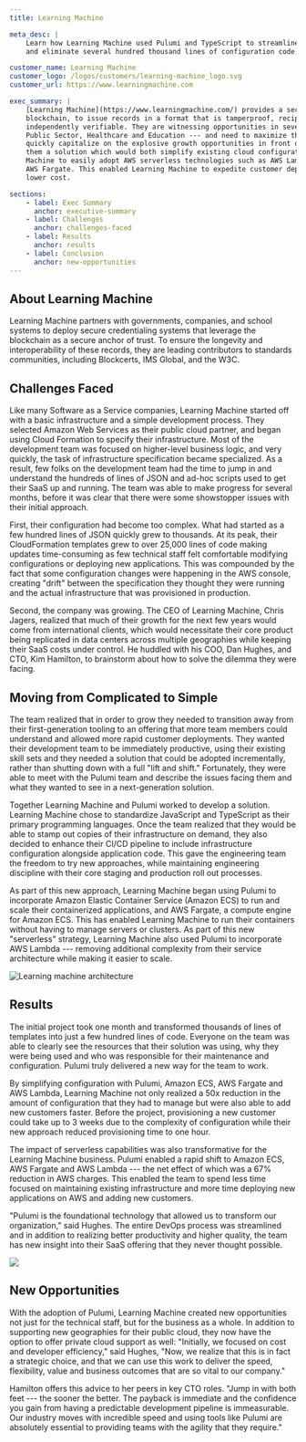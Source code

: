 ```yaml
---
title: Learning Machine

meta_desc: |
    Learn how Learning Machine used Pulumi and TypeScript to streamline its DevOps processes
    and eliminate several hundred thousand lines of configuration code.

customer_name: Learning Machine
customer_logo: /logos/customers/learning-machine_logo.svg
customer_url: https://www.learningmachine.com

exec_summary: |
    [Learning Machine](https://www.learningmachine.com/) provides a secure platform, using the
    blockchain, to issue records in a format that is tamperproof, recipient owned, and
    independently verifiable. They are witnessing opportunities in several key industries ---
    Public Sector, Healthcare and Education --- and need to maximize their resources in order to
    quickly capitalize on the explosive growth opportunities in front of them. Pulumi offered
    them a solution which would both simplify existing cloud configurations and help Learning
    Machine to easily adopt AWS serverless technologies such as AWS Lambda and Amazon ECS and
    AWS Fargate. This enabled Learning Machine to expedite customer deployments and scale at
    lower cost.

sections:
    - label: Exec Summary
      anchor: executive-summary
    - label: Challenges
      anchor: challenges-faced
    - label: Results
      anchor: results
    - label: Conclusion
      anchor: new-opportunities
---
```


## About Learning Machine

Learning Machine partners with governments, companies, and school systems to deploy secure
credentialing systems that leverage the blockchain as a secure anchor of trust. To ensure
the longevity and interoperability of these records, they are leading contributors to
standards communities, including Blockcerts, IMS Global, and the W3C.

## Challenges Faced

Like many Software as a Service companies, Learning Machine started off with a basic
infrastructure and a simple development process. They selected Amazon Web Services as
their public cloud partner, and began using Cloud Formation to specify their
infrastructure. Most of the development team was focused on higher-level business logic,
and very quickly, the task of infrastructure specification became specialized. As a
result, few folks on the development team had the time to jump in and understand the
hundreds of lines of JSON and ad-hoc scripts used to get their SaaS up and running. The
team was able to make progress for several months, before it was clear that there were
some showstopper issues with their initial approach.

First, their configuration had become too complex. What had started as a few hundred lines
of JSON quickly grew to thousands. At its peak, their CloudFormation templates grew to
over 25,000 lines of code making updates time-consuming as few technical staff felt
comfortable modifying configurations or deploying new applications. This was compounded by
the fact that some configuration changes were happening in the AWS console, creating
"drift" between the specification they thought they were running and the actual
infrastructure that was provisioned in production.

Second, the company was growing. The CEO of Learning Machine, Chris Jagers, realized that
much of their growth for the next few years would come from international clients, which
would necessitate their core product being replicated in data centers across multiple
geographies while keeping their SaaS costs under control. He huddled with his COO, Dan
Hughes, and CTO, Kim Hamilton, to brainstorm about how to solve the dilemma they were
facing.

## Moving from Complicated to Simple

The team realized that in order to grow they needed to transition away from their
first-generation tooling to an offering that more team members could understand and
allowed more rapid customer deployments. They wanted their development team to be
immediately productive, using their existing skill sets and they needed a solution that
could be adopted incrementally, rather than shutting down with a full "lift and shift."
Fortunately, they were able to meet with the Pulumi team and describe the issues facing
them and what they wanted to see in a next-generation solution.

Together Learning Machine and Pulumi worked to develop a solution. Learning Machine chose
to standardize JavaScript and TypeScript as their primary programming languages. Once the
team realized that they would be able to stamp out copies of their infrastructure on
demand, they also decided to enhance their CI/CD pipeline to include infrastructure
configuration alongside application code. This gave the engineering team the freedom to
try new approaches, while maintaining engineering discipline with their core staging and
production roll out processes.

As part of this new approach, Learning Machine began using Pulumi to incorporate Amazon
Elastic Container Service (Amazon ECS) to run and scale their containerized applications,
and AWS Fargate, a compute engine for Amazon ECS. This has enabled Learning Machine to run
their containers without having to manage servers or clusters. As part of this new
"serverless" strategy, Learning Machine also used Pulumi to incorporate AWS Lambda ---
removing additional complexity from their service architecture while making it easier to
scale.

<img class="block mx-auto md:max-w-4xl my-8" src="/images/case-studies/learning-machine-architecture.png" alt="Learning machine architecture">

## Results

The initial project took one month and transformed thousands of lines of templates into
just a few hundred lines of code. Everyone on the team was able to clearly see the
resources that their solution was using, why they were being used and who was responsible
for their maintenance and configuration. Pulumi truly delivered a new way for the team to
work.

By simplifying configuration with Pulumi, Amazon ECS, AWS Fargate and AWS Lambda, Learning
Machine not only realized a 50x reduction in the amount of configuration that they had to
manage but were also able to add new customers faster.  Before the project, provisioning a
new customer could take up to 3 weeks due to the complexity of configuration while their
new approach reduced provisioning time to one hour.

The impact of serverless capabilities was also transformative for the Learning Machine
business. Pulumi enabled a rapid shift to Amazon ECS, AWS Fargate and AWS Lambda --- the
net effect of which was a 67% reduction in AWS charges. This enabled the team to spend
less time focused on maintaining existing infrastructure and more time deploying new
applications on AWS and adding new customers.

"Pulumi is the foundational technology that allowed us to transform our organization,"
said Hughes. The entire DevOps process was streamlined and in addition to realizing better
productivity and higher quality, the team has new insight into their SaaS offering that
they never thought possible.

<img class="block mx-auto md:max-w-2xl my-8" src="/images/case-studies/learning-machine-loc.png">

## New Opportunities

With the adoption of Pulumi, Learning Machine created new opportunities not just for the
technical staff, but for the business as a whole. In addition to supporting new
geographies for their public cloud, they now have the option to offer private cloud
support as well: "Initially, we focused on cost and developer efficiency," said Hughes,
"Now, we realize that this is in fact a strategic choice, and that we can use this work to
deliver the speed, flexibility, value and business outcomes that are so vital to our
company."

Hamilton offers this advice to her peers in key CTO roles. "Jump in with both feet --- the
sooner the better. The payback is immediate and the confidence you gain from having a
predictable development pipeline is immeasurable. Our industry moves with incredible speed
and using tools like Pulumi are absolutely essential to providing teams with the agility
that they require."
